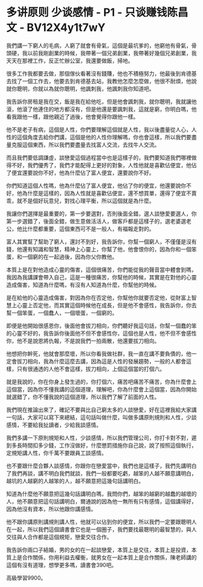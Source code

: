 # 多讲原则 少谈感情 - P1 - 只谈赚钱陈昌文 - BV12X4y1t7wY

我們講一下窮人的毛病，人窮了就會有骨氣，這個是最坑爹的，他窮他有骨氣，骨頭硬，我以前我剛創業的時候，我帶著一個兄弟創業，我帶著好幾個兄弟創業，我天天在那裡工作，反正忙辦公室，我還要做飯，掃地。

很多工作我都要去做，那個傢伙看著沒有錢賺，他也不積極努力，他最後到肯德基去找了一個工作去，他要去到肯德基去站，我教他怎麼怎麼做，他很不耐煩，他說就你聰明，你就以為就你聰明，他諷刺我，他諷刺我你知道吧。

我告訴你房租是我在交，飯是我在給他吃，但是他會諷刺我，就你聰明，我就讓他滾，他滾了他連住的地方都沒有，但是他還是要諷刺我，這就是窮，你明白嗎，他看我跟他一樣，跟他親近了過後，他會覺得你跟他一樣。

他不是老子有病，這個是人性，你們要理解這個就是人性，我以後盡量從人心，人性的這個角度去給你們講，這個是他的人性你理解嗎，你也會這樣，所以我們要盡量克服這個東西，所以我們要盡量去找富人交流，去找牛人交流。

而且我們要低調謙虛，談戀愛這個過程當中也是這樣子的，我們要知道我們哪裡做得不好，我們優秀了，我們才能配得上更好的對象，人性他就是喜歡佔便宜，他佔了便宜還要說你不好，他為什麼佔了富人便宜，還要說你不好。

你們知道這個人性嗎，他為什麼佔了富人便宜，他佔了你的便宜，他還要說你不好，他為什麼是這樣的，因為人性就是喜歡佔便宜，還不想買單，還得了便宜不賣乖，就不是個好玩意兒，對找心理平衡，所以這個就是為什麼。

我讓你們選擇是最重要的，第一步要選對，否則後面全錯，選人談戀愛要選人，你第一步選錯了，後面全錯，做生意做活活人，做客戶都是這樣子的，選老婆選老公，他比什麼都重要，這個東西可不是一般人，有福報走對的。

富人其實幫了幫助了窮人，還討不到好，我告訴你，你幫一個窮人，不僅僅是沒有錢，他還有知識和智慧，精神上心靈上，你幫了他，他會恨你的，因為你和一個笨蛋，和一個窮的在一起過後，因為你父你教他。

本質上是在對他造成心靈的傷害，這個很痛苦，你們能從我的聲音當中體會到嗎，我因為我講課會帶入自己，這是一種很痛苦，你幫他的時候，其實是在對他的心靈造成傷害，知道為什麼嗎，有沒有人知道為什麼，你幫他的時候。

是在給他的心靈造成傷害，對因為你在否定他，你幫他你就要否定他，從財富上智慧上心靈上否定他，而其實這個時候他在成長，但是他不會感性，我告訴你，你去幫一個笨蛋，一個蠢人，一個壞蛋，一個窮的。

即便是他開始很感恩你，後面他會拔刀相向，你們聽好我這句話，你幫一個蠢的笨的心靈不好的，我告訴你後面他不但不會感性你，這個也是人性，他不但不會感性你，他不是說恩將仇報，不是說我們一拍兩散，他還要拔刀相向。

他想把你幹死，他就會那麼壞，所以你看我做社群，我一直在講不要負債的，他一定會拔刀相向，我為什麼這麼去講，因為這是人性的發展趨勢，一般的人都會這樣，只有很通透的人他不會這樣，拔刀相向，上個這個當的打個六。

就是我說的，你在你身上發生過的，你打個六，痛苦吧痛苦不痛苦，你為什麼會上這個當，因為你不懂我講的這個道理，理解吧，你為什麼會上這個當，因為你開始就選錯了，你不懂我說的這個道理，所以我們了解了前面的人性。

我們現在推論出來了，確記不要與比自己窮太多的人談戀愛，好在這裡我給大家講一句話，大家可以寫下來總結，這句話叫做什麼，叫做多講原則規則和人性，少談感情，不要給我扯讀者，少給我談感情。

我們多講一下原則規矩和人性，少談感情，所以我們管理公司，你打卡對不對，遲到多長時間扣多少錢，工作沒做好，什麼懲罰措施你自己說，說了按照這個執行，定規矩講人性，你千萬不要跟員工談感情。

也不要跟什麼合夥人談感情，你跟你在戀愛當中，我們也是這樣子，我們先講明白了我們再談，講不明白我們就談，我們一般都要吃虧，越笨的人越不願意講明白，越坑的人越窮的人越笨的人，越不願意把這幾句話講明白。

知道為什麼他不願意把這幾句話講明白嗎，我問你們，越笨的越窮的越蠢的越壞的人，他不願意把這句話講明白，爾通說的因為他一無所有只有感情，這個講得好，因為他沒有資本，所以他跟你講感情。

他不跟你講原則講規則講人性，他就可以佔到你的便宜，所以我們一定要跟聰明人在一起，所以我們這個讀書會它也是一個圈子，我們要找最聰明的最智慧的，與人交往與人合作都是這個規矩，戀愛交往合作。

我告訴你兩口子結婚，男的女的在一起談戀愛，本質上是交往，本質上是投資，本質上是合作關係，你用利益去權衡，就男女在一起本質上是合作關係，陳老師講的這個有沒有道理，想學更多嗎，讀書會390吧。

高級學習9900。